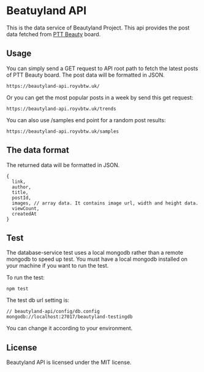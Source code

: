 # Beatuyland API

This is the data service of Beautyland Project. This api provides the post data fetched from [PTT Beauty](https://www.ptt.cc/bbs/Beauty) board.

## Usage
You can simply send a GET request to API root path to fetch the latest posts of PTT Beauty board. The post data will be formatted in JSON.
```
https://beautyland-api.royvbtw.uk/
```
Or you can get the most popular posts in a week by send this get request:
```
https://beautyland-api.royvbtw.uk/trends
```

You can also use /samples end point for a random post results:
```
https://beautyland-api.royvbtw.uk/samples
```

## The data format
The returned data will be formatted in JSON.
```
{
  link,
  author,
  title,
  postId,
  images, // array data. It contains image url, width and height data.
  viewCount,
  createdAt
}
```

## Test
The database-service test uses a local mongodb rather than a remote mongodb to speed up test. You must have a local mongodb installed on your machine if you want to run the test.

To run the test:
```
npm test
```
The test db url setting is:
```
// beautyland-api/config/db.config
mongodb://localhost:27017/beautyland-testingdb
```
You can change it according to your environment.


## License
Beautyland API is licensed under the MIT license.